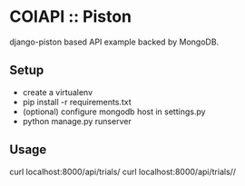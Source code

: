 COIAPI :: Piston
================
django-piston based API example backed by MongoDB.

Setup
------

* create a virtualenv
* pip install -r requirements.txt
* (optional) configure mongodb host in settings.py
* python manage.py runserver

Usage
-----

curl localhost:8000/api/trials/
curl localhost:8000/api/trials/<ID>/
